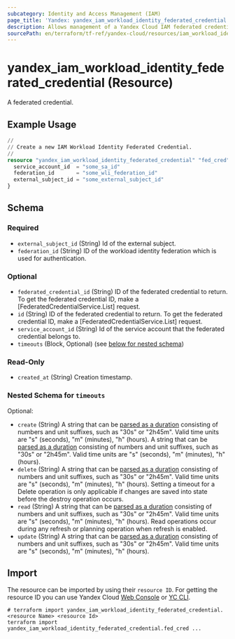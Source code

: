 ```yaml
---
subcategory: Identity and Access Management (IAM)
page_title: 'Yandex: yandex_iam_workload_identity_federated_credential'
description: Allows management of a Yandex Cloud IAM federated credentials.
sourcePath: en/terraform/tf-ref/yandex-cloud/resources/iam_workload_identity_federated_credential.md
---
```


# yandex_iam_workload_identity_federated_credential (Resource)

A federated credential.

## Example Usage

```terraform
//
// Create a new IAM Workload Identity Federated Credential.
//
resource "yandex_iam_workload_identity_federated_credential" "fed_cred" {
  service_account_id  = "some_sa_id"
  federation_id       = "some_wli_federation_id"
  external_subject_id = "some_external_subject_id"
}
```

<!-- schema generated by tfplugindocs -->
## Schema

### Required

- `external_subject_id` (String) Id of the external subject.
- `federation_id` (String) ID of the workload identity federation which is used for authentication.

### Optional

- `federated_credential_id` (String) ID of the federated credential to return.
 To get the federated credential ID, make a [FederatedCredentialService.List] request.
- `id` (String) ID of the federated credential to return.
 To get the federated credential ID, make a [FederatedCredentialService.List] request.
- `service_account_id` (String) Id of the service account that the federated credential belongs to.
- `timeouts` (Block, Optional) (see [below for nested schema](#nestedblock--timeouts))

### Read-Only

- `created_at` (String) Creation timestamp.

<a id="nestedblock--timeouts"></a>
### Nested Schema for `timeouts`

Optional:

- `create` (String) A string that can be [parsed as a duration](https://pkg.go.dev/time#ParseDuration) consisting of numbers and unit suffixes, such as "30s" or "2h45m". Valid time units are "s" (seconds), "m" (minutes), "h" (hours). A string that can be [parsed as a duration](https://pkg.go.dev/time#ParseDuration) consisting of numbers and unit suffixes, such as "30s" or "2h45m". Valid time units are "s" (seconds), "m" (minutes), "h" (hours).
- `delete` (String) A string that can be [parsed as a duration](https://pkg.go.dev/time#ParseDuration) consisting of numbers and unit suffixes, such as "30s" or "2h45m". Valid time units are "s" (seconds), "m" (minutes), "h" (hours). Setting a timeout for a Delete operation is only applicable if changes are saved into state before the destroy operation occurs.
- `read` (String) A string that can be [parsed as a duration](https://pkg.go.dev/time#ParseDuration) consisting of numbers and unit suffixes, such as "30s" or "2h45m". Valid time units are "s" (seconds), "m" (minutes), "h" (hours). Read operations occur during any refresh or planning operation when refresh is enabled.
- `update` (String) A string that can be [parsed as a duration](https://pkg.go.dev/time#ParseDuration) consisting of numbers and unit suffixes, such as "30s" or "2h45m". Valid time units are "s" (seconds), "m" (minutes), "h" (hours).




## Import

The resource can be imported by using their `resource ID`. For getting the resource ID you can use Yandex Cloud [Web Console](https://console.yandex.cloud) or [YC CLI](https://yandex.cloud/docs/cli/quickstart).

```shell
# terraform import yandex_iam_workload_identity_federated_credential.<resource Name> <resource Id>
terraform import yandex_iam_workload_identity_federated_credential.fed_cred ...
```
